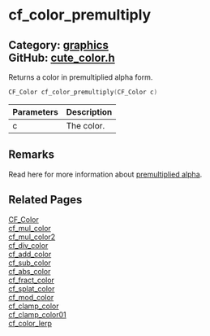 [](../header.md ':include')

# cf_color_premultiply

Category: [graphics](https://github.com/RandyGaul/cute_framework/blob/master/docs/api_reference?id=graphics)  
GitHub: [cute_color.h](https://github.com/RandyGaul/cute_framework/blob/master/include/cute_color.h)  
---

Returns a color in premultiplied alpha form.

```cpp
CF_Color cf_color_premultiply(CF_Color c)
```

Parameters | Description
--- | ---
c | The color.

## Remarks

Read here for more information about [premultiplied alpha](https://limnu.com/premultiplied-alpha-primer-artists/).

## Related Pages

[CF_Color](https://github.com/RandyGaul/cute_framework/blob/master/docs/graphics/cf_color.md)  
[cf_mul_color](https://github.com/RandyGaul/cute_framework/blob/master/docs/graphics/cf_mul_color.md)  
[cf_mul_color2](https://github.com/RandyGaul/cute_framework/blob/master/docs/graphics/cf_mul_color2.md)  
[cf_div_color](https://github.com/RandyGaul/cute_framework/blob/master/docs/graphics/cf_div_color.md)  
[cf_add_color](https://github.com/RandyGaul/cute_framework/blob/master/docs/graphics/cf_add_color.md)  
[cf_sub_color](https://github.com/RandyGaul/cute_framework/blob/master/docs/graphics/cf_sub_color.md)  
[cf_abs_color](https://github.com/RandyGaul/cute_framework/blob/master/docs/graphics/cf_abs_color.md)  
[cf_fract_color](https://github.com/RandyGaul/cute_framework/blob/master/docs/graphics/cf_fract_color.md)  
[cf_splat_color](https://github.com/RandyGaul/cute_framework/blob/master/docs/graphics/cf_splat_color.md)  
[cf_mod_color](https://github.com/RandyGaul/cute_framework/blob/master/docs/graphics/cf_mod_color.md)  
[cf_clamp_color](https://github.com/RandyGaul/cute_framework/blob/master/docs/graphics/cf_clamp_color.md)  
[cf_clamp_color01](https://github.com/RandyGaul/cute_framework/blob/master/docs/graphics/cf_clamp_color01.md)  
[cf_color_lerp](https://github.com/RandyGaul/cute_framework/blob/master/docs/graphics/cf_color_lerp.md)  
